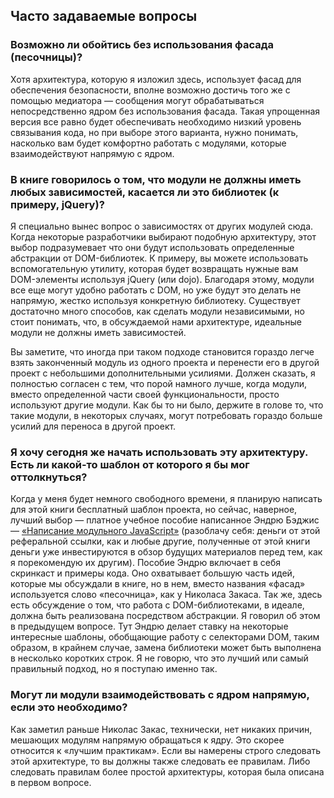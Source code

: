 ## Часто задаваемые вопросы

### Возможно ли обойтись без использования фасада (песочницы)?

Хотя архитектура, которую я изложил здесь, использует фасад для обеспечения
безопасности, вполне возможно достичь того же с помощью медиатора — сообщения
могут обрабатываться непосредственно ядром без использования фасада. Такая
упрощенная версия все равно будет обеспечивать необходимо низкий уровень
связывания кода, но при выборе этого варианта, нужно понимать, насколько вам
будет комфортно работать с модулями, которые взаимодействуют напрямую
с ядром.

### В книге говорилось о том, что модули не должны иметь любых зависимостей, касается ли это библиотек (к примеру, jQuery)?

Я специально вынес вопрос о зависимостях от других модулей сюда. Когда
некоторые разработчики выбирают подобную архитектуру, этот выбор подразумевает
что они будут использовать определенные абстракции от DOM-библиотек. К примеру,
вы можете использовать вспомогательную утилиту, которая будет возвращать нужные
вам DOM-элементы используя jQuery (или dojo). Благодаря этому, модули все еще могут
удобно работать с DOM, но уже будут это делать не напрямую, жестко используя
конкретную библиотеку. Существует достаточно много способов, как сделать
модули независимыми, но стоит понимать, что, в обсуждаемой нами архитектуре,
идеальные модули не должны иметь зависимостей.

Вы заметите, что иногда при таком подходе становится гораздо легче взять
законченный модуль из одного проекта и перенести его в другой проект с небольшими
дополнительными усилиями. Должен сказать, я полностью согласен с тем, что
порой намного лучше, когда модули, вместо определенной части своей функциональности,
просто используют другие модули. Как бы то ни было, держите в голове то, что
такие модули, в некоторых случаях, могут потребовать гораздо больше усилий для
переноса в другой проект.

### Я хочу сегодня же начать использовать эту архитектуру. Есть ли какой-то шаблон от которого я бы мог оттолкнуться?

Когда у меня будет немного свободного времени, я планирую написать для этой
книги бесплатный шаблон проекта, но сейчас, наверное, лучший выбор —
платное учебное пособие написанное Эндрю Бэджис — [«Написание модульного JavaScript»][14]
(разоблачу себя: деньги от этой реферальной ссылки, как и любые другие, полученные
от этой книги деньги уже инвестируются в обзор будущих материалов перед тем, как я порекомендую их другим).
Пособие Эндрю включает в себя скринкаст и примеры кода. Оно охватывает большую
часть идей, которые мы обсуждали в книге, но в нем, вместо названия «фасад»
используется слово «песочница», как у Николаса Закаса. Так же, здесь есть
обсуждение о том, что работа с DOM-библиотеками, в идеале, должна быть реализована
посредством абстракции. Я говорил об этом в предыдущем вопросе. Тут Эндрю
делает ставку на некоторые интересные шаблоны, обобщающие работу с селекторами
DOM, таким образом, в крайнем случае, замена библиотеки может быть выполнена
в несколько коротких строк. Я не говорю, что это лучший или самый правильный
подход, но я поступаю именно так.

### Могут ли модули взаимодействовать с ядром напрямую, если это необходимо?

Как заметил раньше Николас Закас, технически, нет никаких причин, мешающих
модулям напрямую обращаться к ядру. Это скорее относится к «лучшим практикам».
Если вы намерены строго следовать этой архитектуре, то вы должны также следовать
ее правилам. Либо следовать правилам более простой архитектуры, которая была
описана в первом вопросе.


[14]: http://bit.ly/orGVOL